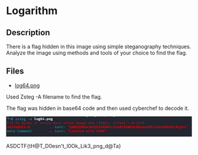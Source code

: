 # Logarithm

## Description

There is a flag hidden in this image using simple steganography techniques. Analyze the image using methods and tools of your choice to find the flag.

## Files

* [log64.png](files/log64.png)

Used Zsteg -A filename to find the flag.

The flag was hidden in base64 code and then used cyberchef to decode it.

![[Pasted image 20240718123022.png]](Pasted%20image%2020240718123022.png)


ASDCTF{tH@T_D0esn't_l0Ok_Lik3_png_d@Ta}
